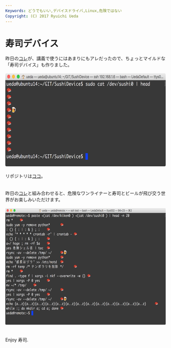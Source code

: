 ```yaml
---
Keywords: どうでもいい,デバイスドライバ,Linux,危険ではない
Copyright: (C) 2017 Ryuichi Ueda
---
```


# 寿司デバイス
昨日の<a href="https://blog.ueda.asia/?p=7395">コレ</a>が、講義で使うにはあまりにもアレだったので、ちょっとマイルドな「寿司デバイス」も作りました。<br />
<br />
<a href="347c82c41d7c5da3ead4b68c411f0706.png" rel="attachment wp-att-7445"><img src="347c82c41d7c5da3ead4b68c411f0706-1024x454.png" alt="スクリーンショット 2016-01-02 10.51.06" width="660" height="293" class="aligncenter size-large wp-image-7445" /></a><br />
<br />
リポジトリは<a href="https://github.com/ryuichiueda/SushiDevice" target="_blank">ココ</a>。<br />
<br />
<br />
昨日の<a href="https://blog.ueda.asia/?p=7395">コレ</a>と組み合わせると、危険なワンライナーと寿司とビールが飛び交う世界がお楽しみいただけます。<br />
<br />
<a href="776e05e2117eeec96ce12ff8dccf710a.png" rel="attachment wp-att-7448"><img src="776e05e2117eeec96ce12ff8dccf710a-1024x569.png" alt="スクリーンショット 2016-01-02 11.36.43" width="660" height="367" class="aligncenter size-large wp-image-7448" /></a><br />
<br />
<br />
Enjoy 寿司.
